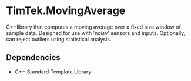 # TimTek.MovingAverage
C++library that computes a moving average over a fixed size window of sample data.
Designed for use with 'noisy' sensors and inputs.
Optionally, can reject outliers using statistical analysis.

## Dependencies
- C++ Standard Template Library